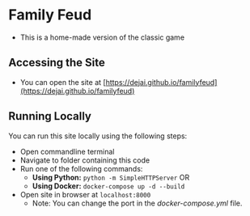 # Family Feud
* This is a home-made version of the classic game

## Accessing the Site
* You can open the site at [https://dejai.github.io/familyfeud](https://dejai.github.io/familyfeud)

## Running Locally
You can run this site locally using the following steps:

* Open commandline terminal 
* Navigate to folder containing this code
* Run one of the following commands: 
	* **Using Python:** `python -m SimpleHTTPServer`
	 OR
	* **Using Docker:** `docker-compose up -d --build`
* Open site in browser at `localhost:8000` 
	* Note: You can change the port in the *docker-compose.yml* file.